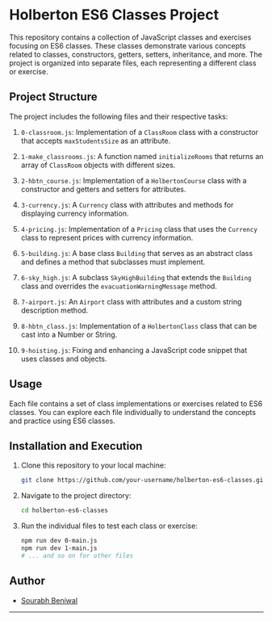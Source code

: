
# Holberton ES6 Classes Project

This repository contains a collection of JavaScript classes and exercises focusing on ES6 classes. These classes demonstrate various concepts related to classes, constructors, getters, setters, inheritance, and more. The project is organized into separate files, each representing a different class or exercise.

## Project Structure

The project includes the following files and their respective tasks:

1. `0-classroom.js`: Implementation of a `ClassRoom` class with a constructor that accepts `maxStudentsSize` as an attribute.
   
2. `1-make_classrooms.js`: A function named `initializeRooms` that returns an array of `ClassRoom` objects with different sizes.
   
3. `2-hbtn_course.js`: Implementation of a `HolbertonCourse` class with a constructor and getters and setters for attributes.
   
4. `3-currency.js`: A `Currency` class with attributes and methods for displaying currency information.
   
5. `4-pricing.js`: Implementation of a `Pricing` class that uses the `Currency` class to represent prices with currency information.
   
6. `5-building.js`: A base class `Building` that serves as an abstract class and defines a method that subclasses must implement.
   
7. `6-sky_high.js`: A subclass `SkyHighBuilding` that extends the `Building` class and overrides the `evacuationWarningMessage` method.
   
8. `7-airport.js`: An `Airport` class with attributes and a custom string description method.
   
9. `8-hbtn_class.js`: Implementation of a `HolbertonClass` class that can be cast into a Number or String.
   
10. `9-hoisting.js`: Fixing and enhancing a JavaScript code snippet that uses classes and objects.

## Usage

Each file contains a set of class implementations or exercises related to ES6 classes. You can explore each file individually to understand the concepts and practice using ES6 classes.

## Installation and Execution

1. Clone this repository to your local machine:

   ```bash
   git clone https://github.com/your-username/holberton-es6-classes.git
   ```

2. Navigate to the project directory:

   ```bash
   cd holberton-es6-classes
   ```

3. Run the individual files to test each class or exercise:

   ```bash
   npm run dev 0-main.js
   npm run dev 1-main.js
   # ... and so on for other files
   ```

## Author

- [Sourabh Beniwal](https://github.com/bsour)

---